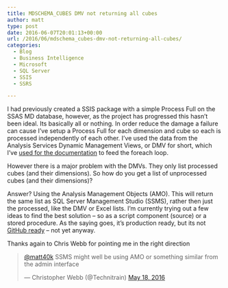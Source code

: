 ```yaml
---
title: MDSCHEMA_CUBES DMV not returning all cubes
author: matt
type: post
date: 2016-06-07T20:01:13+00:00
url: /2016/06/mdschema_cubes-dmv-not-returning-all-cubes/
categories:
  - Blog
  - Business Intelligence
  - Microsoft
  - SQL Server
  - SSIS
  - SSRS

---
```

I had previously created a SSIS package with a simple Process Full on the SSAS MD database, however, as the project has progressed this hasn&#8217;t been ideal. Its basically all or nothing. In order reduce the damage a failure can cause I&#8217;ve setup a Process Full for each dimension and cube so each is processed independently of each other. I&#8217;ve used the data from the Analysis Services Dynamic Management Views, or DMV for short, which I&#8217;ve <a href="https://matt40k.uk/2015/08/documentation/" target="_blank" rel="nofollow">used for the documentation</a> to feed the foreach loop.

However there is a major problem with the DMVs. They only list processed cubes (and their dimensions). So how do you get a list of unprocessed cubes (and their dimensions)?

Answer? Using the Analysis Management Objects (AMO). This will return the same list as SQL Server Management Studio (SSMS), rather then just the processed, like the DMV or Excel lists. I&#8217;m currently trying out a few ideas to find the best solution &#8211; so as a script component (source) or a stored procedure. As the saying goes, it&#8217;s production ready, but its not <a href="https://github.com/matt40k" target="_blank" rel="nofollow">GitHub ready</a> &#8211; not yet anyway.

Thanks again to Chris Webb for pointing me in the right direction

<blockquote class="twitter-tweet" data-width="550">
  <p lang="en" dir="ltr">
    <a href="https://twitter.com/matt40k" target="_blank" rel="nofollow">@matt40k</a> SSMS might well be using AMO or something similar from the admin interface
  </p>
  
  <p>
    &mdash; Christopher Webb (@Technitrain) <a href="https://twitter.com/Technitrain/status/732886507019767808" target="_blank" rel="nofollow">May 18, 2016</a>
  </p>
</blockquote>



&nbsp;
